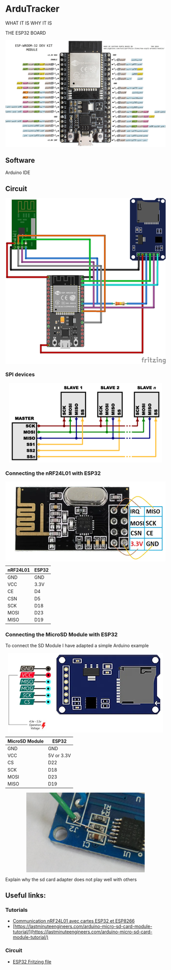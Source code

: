 # ArduTracker

WHAT IT IS
WHY IT IS

THE ESP32 BOARD

<p align="center">
  <img src="./essay/img/esp32-pinout.png" height="" alt="nRF24L01 Module" align="center">
</p>

## Software

Arduino IDE

## Circuit

<p align="center">
  <img src="./essay/img/ardutracker.png" height="" align="center">
</p>

### SPI devices

<p align="center">
  <img src="./essay/img/spi.png" height="250px" alt="" align="center">
</p>

### Connecting the nRF24L01 with ESP32

<p align="center">
  <img src="./img/nRF24L01.png" height="250px" align="center">
</p>

nRF24L01 | ESP32
--- | ---
GND | GND
VCC | 3.3V
CE | D4
CSN | D5
SCK | D18
MOSI | D23
MISO | D19

### Connecting the MicroSD Module with ESP32

To connect the SD Module I have adapted a simple Arduino example

<p align="center">
  <img src="./img/microsd-pinout.jpg" height="250px" alt="nRF24L01 Module" align="center">
</p>

MicroSD Module | ESP32
--- | ---
GND | GND
VCC | 5V or 3.3V
CS | D22
SCK | D18
MOSI | D23
MISO | D19

<p align="center">
  <img src="./img/microsd_hack.jpg" height="250px" alt="" align="center">
</p>

Explain why the sd card adapter does not play well with others

## Useful links:

### Tutorials
- [Communication nRF24L01 avec cartes ESP32 et ESP8266 ](http://electroniqueamateur.blogspot.com/2019/12/communication-nrf24l01-avec-cartes.html?m=0)
- [https://lastminuteengineers.com/arduino-micro-sd-card-module-tutorial/](https://lastminuteengineers.com/arduino-micro-sd-card-module-tutorial/)

### Circuit
- [ESP32 Fritzing file](https://forum.fritzing.org/t/esp32s-hiletgo-dev-boad-with-pinout-template/5357?u=steelgoose)
